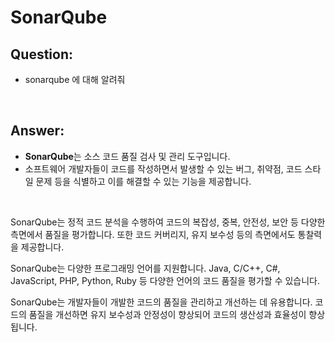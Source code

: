 # SonarQube

## Question:

- sonarqube 에 대해 알려줘

<br>

## Answer:

- **SonarQube**는 소스 코드 품질 검사 및 관리 도구입니다. 
- 소프트웨어 개발자들이 코드를 작성하면서 발생할 수 있는 버그, 취약점, 코드 스타일 문제 등을 식별하고 이를 해결할 수 있는 기능을 제공합니다.

<br>

SonarQube는 정적 코드 분석을 수행하여 코드의 복잡성, 중복, 안전성, 보안 등 다양한 측면에서 품질을 평가합니다. 또한 코드 커버리지, 유지 보수성 등의 측면에서도 통찰력을 제공합니다.

SonarQube는 다양한 프로그래밍 언어를 지원합니다. Java, C/C++, C#, JavaScript, PHP, Python, Ruby 등 다양한 언어의 코드 품질을 평가할 수 있습니다.

SonarQube는 개발자들이 개발한 코드의 품질을 관리하고 개선하는 데 유용합니다. 코드의 품질을 개선하면 유지 보수성과 안정성이 향상되어 코드의 생산성과 효율성이 향상됩니다.